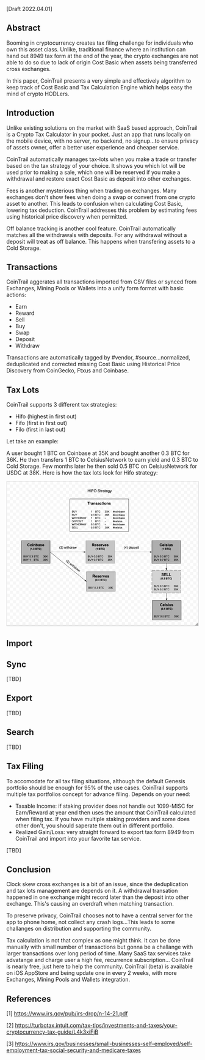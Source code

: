 [Draft 2022.04.01]

## Abstract

Booming in cryptocurrency creates tax filing challenge for individuals who own this asset class. Unlike, traditional finance where an institution can hand out 8949 tax form at the end of the year, the crypto exchanges are not able to do so due to lack of origin Cost Basic when assets being transferred cross exchanges.

In this paper, CoinTrail presents a very simple and effectively algorithm to keep track of Cost Basic and Tax Calculation Engine which helps easy the mind of crypto HODLers.

## Introduction

Unlike existing solutions on the market with SaaS based approach, CoinTrail is a Crypto Tax Calculator in your pocket. Just an app that runs locally on the mobile device, with no server, no backend, no signup...to ensure privacy of assets owner, offer a better user experience and cheaper service.

CoinTrail automatically manages tax-lots when you make a trade or transfer based on the tax strategy of your choice. It shows you which lot will be used prior to making a sale, which one will be reserved if you make a withdrawal and restore exact Cost Basic as deposit into other exchanges.

Fees is another mysterious thing when trading on exchanges. Many exchanges don't show fees when doing a swap or convert from one crypto asset to another. This leads to confusion when calculating Cost Basic, lowering tax deduction. CoinTrail addresses this problem by estimating fees using historical price discovery when permitted.

Off balance tracking is another cool feature. CoinTrail automatically matches all the withdrawals with deposits. For any withdrawal without a deposit will treat as off balance. This happens when transfering assets to a Cold Storage.

## Transactions

CoinTrail aggerates all transactions imported from CSV files or synced from Exchanges, Mining Pools or Wallets into a unify form format with basic actions:
- Earn
- Reward
- Sell
- Buy
- Swap
- Deposit
- Withdraw

Transactions are automatically tagged by #vendor, #source...normalized, deduplicated and corrected missing Cost Basic using Historical Price Discovery from CoinGecko, Ftxus and Coinbase.

## Tax Lots

CoinTrail supports 3 different tax strategies:
- Hifo (highest in first out)
- Fifo (first in first out)
- Filo (first in last out)

Let take an example:

A user bought 1 BTC on Coinbase at 35K and bought another 0.3 BTC for 36K. He then transfers 1 BTC to CelsiusNetwork to earn yield and 0.3 BTC to Cold Storage. Few months later he then sold 0.5 BTC on CelsiusNetwork for USDC at 38K. Here is how the tax lots look for Hifo strategy:

![Hifo strategy](/assets/images/hifo-strategy-diagram.png)

## Import



## Sync

[TBD]

## Export

[TBD]

## Search

[TBD]

## Tax Filing

To accomodate for all tax filing situations, although the default Genesis portfolio should be enough for 95% of the use cases.  CoinTrail supports multiple tax portfolios concept for advance filing. Depends on your need:
- Taxable Income: if staking provider does not handle out 1099-MISC for Earn/Reward at year end then uses the amount that CoinTrail calculated when filing tax. If you have multiple staking providers and some does other don't, you should saperate them out in different portfolio.
- Realized Gain/Loss: very straight forward to export tax form 8949 from CoinTrail and import into your favorite tax service.

[TBD]

## Conclusion

Clock skew cross exchanges is a bit of an issue, since the deduplication and tax lots management are depends on it. A withdrawal transation happened in one exchange might record later than the deposit into other exchange. This's causing an overdraft when matching transaction.

To preserve privacy, CoinTrail chooses not to have a central server for the app to phone home, not collect any crash logs...This leads to some challanges on distribution and supporting the community.

Tax calculation is not that complex as one might think. It can be done manually with small number of transactions but gonna be a challange with larger transactions over long period of time. Many SaaS tax services take advatange and charge user a high fee, recurrence subscription... CoinTrail is nearly free, just here to help the community. CoinTrail (beta) is available on iOS AppStore and being update one in every 2 weeks, with more Exchanges, Mining Pools and Wallets integration.

## References

[1] https://www.irs.gov/pub/irs-drop/n-14-21.pdf

[2] https://turbotax.intuit.com/tax-tips/investments-and-taxes/your-cryptocurrency-tax-guide/L4k3xiFjB

[3] https://www.irs.gov/businesses/small-businesses-self-employed/self-employment-tax-social-security-and-medicare-taxes
